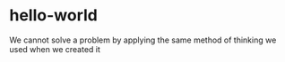 # hello-world

We cannot solve a problem by applying the same method of thinking we used when we created it



